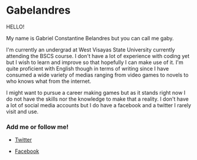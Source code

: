 # Gabelandres
HELLO!

My name is Gabriel Constantine Belandres but you can call me gaby.

I'm currently an undergrad at West Visayas State University currently attending the BSCS course.
I don't have a lot of experience with coding yet but I wish to learn and improve so that hopefully I can make use of it.
I'm quite proficient with English though in terms of writing since I have consumed a wide variety of medias ranging from video games to novels to who knows what from the internet.

I might want to pursue a career making games but as it stands right now I do not have the skills nor the knowledge to make that a reality.
I don't have a lot of social media accounts but I do have a facebook and a twitter I rarely visit and use. 

### Add me or follow me!
* [Twitter](https://twitter.com/Gabriel06153159) 

* [Facebook](https://www.facebook.com/gabrielconstantine.belandres)
